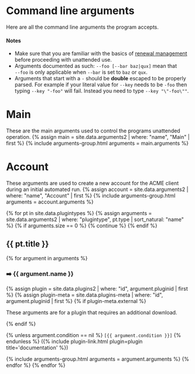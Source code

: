 ---
---
# Command line arguments
Here are all the command line arguments the program accepts.

#### Notes
- Make sure that you are familiar with the basics of [renewal management](/manual/renewal-management) 
  before proceeding with unattended use.
- Arguments documented as such: `‑‑foo [‑‑bar baz|qux]` mean that `‑‑foo` is only 
applicable when `‑‑bar` is set to `baz` or `qux`.
- Arguments that start with a `-` should be **double** escaped to be properly parsed. 
For example if your literal value for `‑‑key` needs to be `-foo` then typing `‑‑key "-foo"` 
will fail. Instead you need to type `‑‑key "\"-foo\""`.

# Main
These are the main arguments used to control the programs unattended operation.
{% assign main = site.data.arguments2 | where: "name", "Main" | first %}
{% include arguments-group.html arguments = main.arguments %}

# Account
These arguments are used to create a new account for the ACME client during an initial automated run.
{% assign account = site.data.arguments2 | where: "name", "Account" | first %}
{% include arguments-group.html arguments = account.arguments %}


{% for pt in site.data.plugintypes %}
  {% assign arguments = site.data.arguments2 | where: "plugintype", pt.type | sort_natural: "name" %}
  {% if arguments.size == 0 %}
    {% continue %}
  {% endif %}
  <h2>{{ pt.title }} </h2>
  {% for argument in arguments %}
  <h3>➡️ {{ argument.name }} </h3>
    {% assign plugin = site.data.plugins2 | where: "id", argument.pluginid | first %}
    {% assign plugin-meta = site.data.plugins-meta | where: "id", argument.pluginid | first %}
    {% if plugin-meta.external %}
 <div class="callout-block callout-block-warning pb-1 mt-3">
    <div class="content">
        <p>These arguments are for a plugin that requires an additional download.</p>
    </div>
 </div>
    {% endif %}
<p>
    {% unless argument.condition == nil %}
<code>[{{ argument.condition }}]</code>
    {% endunless %}
    ({% include plugin-link.html plugin=plugin title='documentation' %})
</p>
 {% include arguments-group.html arguments = argument.arguments %}
  {% endfor %}
{% endfor %}